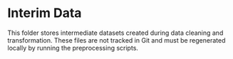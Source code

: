 # Interim Data

This folder stores intermediate datasets created during data cleaning and transformation.
These files are not tracked in Git and must be regenerated locally by running the preprocessing scripts.

